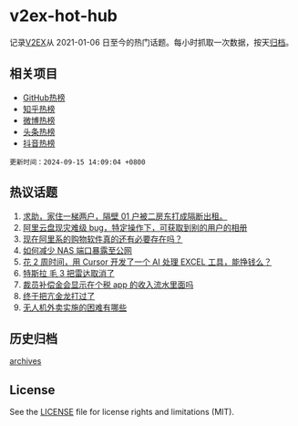 # v2ex-hot-hub

 记录[V2EX](https://www.v2ex.com/)从 2021-01-06 日至今的热门话题。每小时抓取一次数据，按天[归档](archives)。
 
 ## 相关项目

- [GitHub热榜](https://github.com/it985/github-hot-hub)
- [知乎热榜](https://github.com/it985/zhihu-hot-hub)
- [微博热榜](https://github.com/it985/weibo-hot-hub)
- [头条热榜](https://github.com/it985/toutiao-hot-hub)
- [抖音热榜](https://github.com/it985/douyin-hot-hub)


 `更新时间：2024-09-15 14:09:04 +0800`

## 热议话题

1. [求助，家住一梯两户，隔壁 01 户被二房东打成隔断出租。](https://www.v2ex.com/t/1072965)
1. [阿里云盘现灾难级 bug，特定操作下，可获取到别的用户的相册](https://www.v2ex.com/t/1073087)
1. [现在阿里系的购物软件真的还有必要存在吗？](https://www.v2ex.com/t/1073167)
1. [如何减少 NAS 端口暴露至公网](https://www.v2ex.com/t/1073068)
1. [花 2 周时间，用 Cursor 开发了一个 AI 处理 EXCEL 工具，能挣钱么？](https://www.v2ex.com/t/1072963)
1. [特斯拉 毛 3 把雷达取消了](https://www.v2ex.com/t/1072985)
1. [裁员补偿金会显示在个税 app 的收入流水里面吗](https://www.v2ex.com/t/1072980)
1. [终于把亢金龙打过了](https://www.v2ex.com/t/1072970)
1. [无人机外卖实施的困难有哪些](https://www.v2ex.com/t/1073109)

## 历史归档

[archives](archives)

## License

See the [LICENSE](LICENSE) file for license rights and limitations (MIT).
